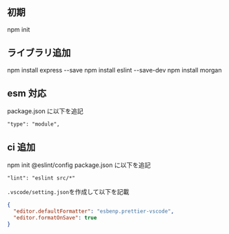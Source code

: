 ## 初期

npm init

## ライブラリ追加

npm install express --save
npm install eslint --save-dev
npm install morgan

## esm 対応

package.json に以下を追記

```
"type": "module",
```

## ci 追加

npm init @eslint/config
package.json に以下を追記

```
"lint": "eslint src/*"
```

`.vscode/setting.json`を作成して以下を記載

```json
{
  "editor.defaultFormatter": "esbenp.prettier-vscode",
  "editor.formatOnSave": true
}
```
